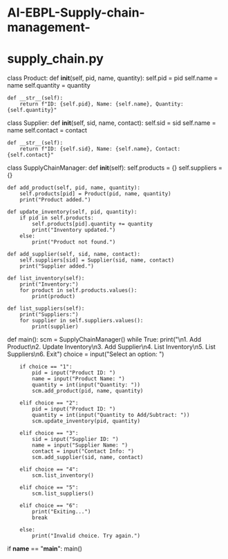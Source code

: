 # AI-EBPL-Supply-chain-management-
# supply_chain.py

class Product:
    def __init__(self, pid, name, quantity):
        self.pid = pid
        self.name = name
        self.quantity = quantity

    def __str__(self):
        return f"ID: {self.pid}, Name: {self.name}, Quantity: {self.quantity}"


class Supplier:
    def __init__(self, sid, name, contact):
        self.sid = sid
        self.name = name
        self.contact = contact

    def __str__(self):
        return f"ID: {self.sid}, Name: {self.name}, Contact: {self.contact}"


class SupplyChainManager:
    def __init__(self):
        self.products = {}
        self.suppliers = {}

    def add_product(self, pid, name, quantity):
        self.products[pid] = Product(pid, name, quantity)
        print("Product added.")

    def update_inventory(self, pid, quantity):
        if pid in self.products:
            self.products[pid].quantity += quantity
            print("Inventory updated.")
        else:
            print("Product not found.")

    def add_supplier(self, sid, name, contact):
        self.suppliers[sid] = Supplier(sid, name, contact)
        print("Supplier added.")

    def list_inventory(self):
        print("Inventory:")
        for product in self.products.values():
            print(product)

    def list_suppliers(self):
        print("Suppliers:")
        for supplier in self.suppliers.values():
            print(supplier)


def main():
    scm = SupplyChainManager()
    while True:
        print("\n1. Add Product\n2. Update Inventory\n3. Add Supplier\n4. List Inventory\n5. List Suppliers\n6. Exit")
        choice = input("Select an option: ")

        if choice == "1":
            pid = input("Product ID: ")
            name = input("Product Name: ")
            quantity = int(input("Quantity: "))
            scm.add_product(pid, name, quantity)

        elif choice == "2":
            pid = input("Product ID: ")
            quantity = int(input("Quantity to Add/Subtract: "))
            scm.update_inventory(pid, quantity)

        elif choice == "3":
            sid = input("Supplier ID: ")
            name = input("Supplier Name: ")
            contact = input("Contact Info: ")
            scm.add_supplier(sid, name, contact)

        elif choice == "4":
            scm.list_inventory()

        elif choice == "5":
            scm.list_suppliers()

        elif choice == "6":
            print("Exiting...")
            break

        else:
            print("Invalid choice. Try again.")


if __name__ == "__main__":
    main()

